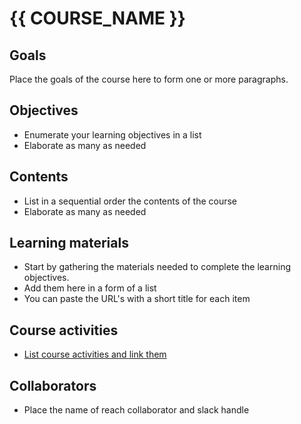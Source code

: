 # {{ COURSE_NAME }}

## Goals
Place the goals of the course here to form one or more paragraphs.

## Objectives
- Enumerate your learning objectives in a list
- Elaborate as many as needed

## Contents
- List in a sequential order the contents of the course
- Elaborate as many as needed


## Learning materials
- Start by gathering the materials needed to complete the learning objectives.
- Add them here in a form of a list
- You can paste the URL's with a short title for each item


## Course activities
- [List course activities and link them](./01-activity-title.md)


## Collaborators
- Place the name of reach collaborator and slack handle
